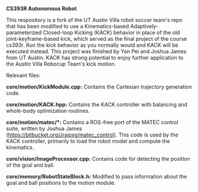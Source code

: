 **CS393R Autonomous Robot**

This respository is a fork of the UT Austin Villa robot soccer team's repo that has been modified to use a Kinematics-based Adaptively-parameterized Closed-loop Kicking (KACK) behavior in place of the old joint-keyframe-based kick, which served as the final project of the course cs393r. Run the kick behavior as you normally would and KACK will be executed instead. This project was finished by Yan Pei and Joshua James from UT Austin. KACK has strong potential to enjoy further application to the Austin Villa Robocup Team's kick motion.

Relevant files:

**core/motion/KickModule.cpp:**
Contains the Cartesian trajectory generation code.

**core/motion/KACK.hpp:**
Contains the KACK controller with balancing and whole-body optimization routines.

**core/motion/matec/*:**
Contains a ROS-free port of the MATEC control suite, written by Joshua James (https://bitbucket.org/Jraipxg/matec_control). This code is used by the KACK controller, primarily to load the robot model and compute the kinematics.

**core/vision/ImageProcessor.cpp:**
Contains code for detecting the position of the goal and ball.

**core/memory/RobotStateBlock.h:**
Modified to pass information about the goal and ball positions to the motion module.
